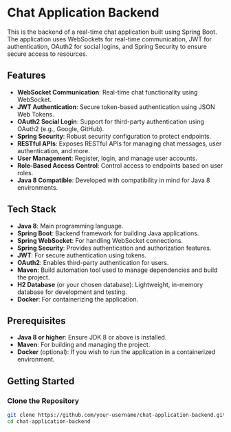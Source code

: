 # Chat Application Backend

This is the backend of a real-time chat application built using Spring Boot. The application uses WebSockets for real-time communication, JWT for authentication, OAuth2 for social logins, and Spring Security to ensure secure access to resources.

## Features

- **WebSocket Communication**: Real-time chat functionality using WebSocket.
- **JWT Authentication**: Secure token-based authentication using JSON Web Tokens.
- **OAuth2 Social Login**: Support for third-party authentication using OAuth2 (e.g., Google, GitHub).
- **Spring Security**: Robust security configuration to protect endpoints.
- **RESTful APIs**: Exposes RESTful APIs for managing chat messages, user authentication, and more.
- **User Management**: Register, login, and manage user accounts.
- **Role-Based Access Control**: Control access to endpoints based on user roles.
- **Java 8 Compatible**: Developed with compatibility in mind for Java 8 environments.

## Tech Stack

- **Java 8**: Main programming language.
- **Spring Boot**: Backend framework for building Java applications.
- **Spring WebSocket**: For handling WebSocket connections.
- **Spring Security**: Provides authentication and authorization features.
- **JWT**: For secure authentication using tokens.
- **OAuth2**: Enables third-party authentication for users.
- **Maven**: Build automation tool used to manage dependencies and build the project.
- **H2 Database** (or your chosen database): Lightweight, in-memory database for development and testing.
- **Docker**: For containerizing the application.

## Prerequisites

- **Java 8 or higher**: Ensure JDK 8 or above is installed.
- **Maven**: For building and managing the project.
- **Docker** (optional): If you wish to run the application in a containerized environment.

## Getting Started

### Clone the Repository

```bash
git clone https://github.com/your-username/chat-application-backend.git
cd chat-application-backend
